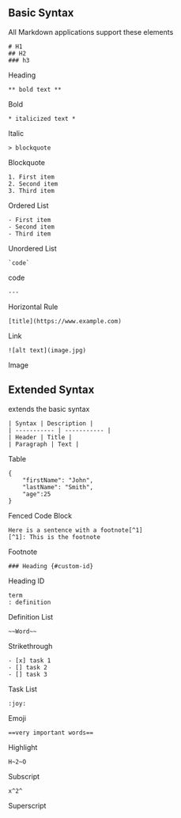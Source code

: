 ## Basic Syntax
All Markdown applications support these elements

```
# H1
## H2
### h3
```
Heading
```
** bold text **
```
Bold

```
* italicized text *
```
Italic
```
> blockquote
```
Blockquote
```
1. First item
2. Second item
3. Third item
```
Ordered List
```
- First item
- Second item
- Third item
```
Unordered List
```
`code`
```
code
```
---
```
Horizontal Rule
```
[title](https://www.example.com)
```
Link
```
![alt text](image.jpg)
```
Image

## Extended Syntax
extends the basic syntax

```
| Syntax | Description |
| ----------- | ----------- |
| Header | Title |
| Paragraph | Text |
```
Table
```
{
    "firstName": "John",
    "lastName": "Smith",
    "age":25
}
```
Fenced Code Block
```
Here is a sentence with a footnote[^1]
[^1]: This is the footnote
```
Footnote
```
### Heading {#custom-id}
```
Heading ID
```
term
: definition
```
Definition List
```
~~Word~~
```
Strikethrough
```
- [x] task 1
- [] task 2
- [] task 3
```
Task List
```
:joy:
```
Emoji
```
==very important words==
```
Highlight
```
H~2~O
```
Subscript
```
x^2^
```
Superscript